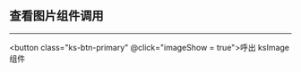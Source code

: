 ##  查看图片组件调用

---

<button class="ks-btn-primary" @click="imageShow = true">呼出 ksImage 组件</button>

<ks-image 
    v-bind:show.sync="imageShow" 
    v-bind:url="imgUrl"
    ></ks-image>


<script>
    export default{
        data () {
            return {
                imageShow:false,
                imgUrl:"http://img02.tooopen.com/images/20140504/sy_60294738471.jpg"
            }
        },
        methods: {
            // close(staut){
            //     this.imageShow = staut
            //     console.log('close',staut)
            // }
        }
    }
</script>